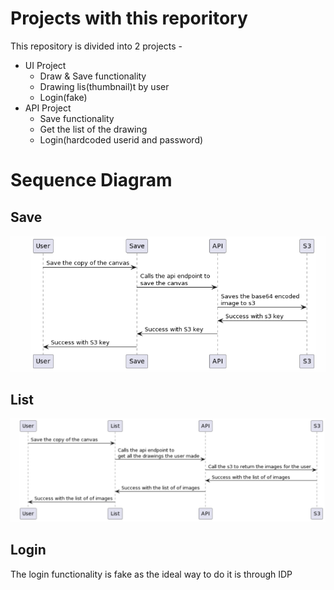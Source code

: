 # Projects with this reporitory
This repository is divided into 2 projects - 
 - UI Project
    - Draw & Save functionality
    - Drawing lis(thumbnail)t by user
    - Login(fake)
 - API Project
    - Save functionality
    - Get the list of the drawing
    - Login(hardcoded userid and password)


# Sequence Diagram
##  Save
<img src="screenshots/Save.png" width=750 />

## List
<img src="screenshots/List.png" width=750/>

## Login
The login functionality is fake as the ideal way to do it is through IDP
